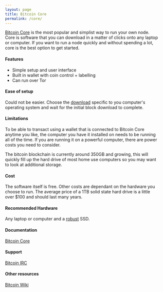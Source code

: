 ```yaml
---
layout: page
title: Bitcoin Core
permalink: /core/
---
```


[Bitcoin Core](https://bitcoincore.org/) is the most popular and simplist way to run your own node. Core is software that you can download in a matter of clicks onto any laptop or computer. If you want to run a node quickly and without spending a lot, core is the best option to get started.

#### Features

* Simple setup and user interface
* Built in wallet with coin control + labelling
* Can run over Tor

#### Ease of setup

Could not be easier. Choose the [download](https://bitcoin.org/en/download) specific to you computer's operating system and wait for the initial block download to complete.

#### Limitations

To be able to transact using a wallet that is connected to Bitcoin Core anytime you like, the computer you have it installed on needs to be running all of the time. If you are running it on a powerful computer, there are power costs you need to consider.

The bitcoin blockchain is currently around 350GB and growing, this will quickly fill up the hard drive of most home use computers so you may want to look at additional storage.

#### Cost

The software itself is free. Other costs are dependant on the hardware you choose to run. The average price of a 1TB solid state hard drive is a little over $100 and should last many years.

#### Recommended Hardware

Any laptop or computer and a [robust](https://www.amazon.com/SAMSUNG-Portable-SSD-1TB-MU-PC1T0H/dp/B0874YJP92/ref=sr_1_3?dchild=1&keywords=samsung+1tb+ssd+t5&qid=1603541969&sr=8-3) SSD. 

#### Documentation

[Bitcoin Core](https://bitcoin.org/en/bitcoin-core/help)

#### Support

[Bitcoin IRC](https://bitcoin.org/en/bitcoin-core/help#live)

#### Other resources

[Bitcoin Wiki](https://en.bitcoin.it/wiki/Help:Installing_Bitcoin_Core)
